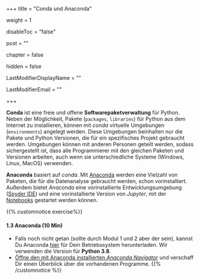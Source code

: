 +++
title = "Conda und Anaconda"

weight = 1

disableToc = "false"

post = ""

chapter = false

hidden = false

LastModifierDisplayName = ""

LastModifierEmail = ""

+++

**Conda** ist eine freie und offene **Softwarepaketverwaltung** für Python. Neben der Möglichkeit, Pakete (`packages`, `libraries`) für Python aus dem Internet zu installieren, können mit *conda* virtuelle Umgebungen (`environments`) angelegt werden. Diese Umgebungen beinhalten nur die Pakete und Python Versionen, die für ein spezifisches Projekt gebraucht werden. Umgebungen können mit anderen Personen geteilt werden, sodass sichergestellt ist, dass alle Programmierer mit den gleichen Paketen und Versionen arbeiten, auch wenn sie unterschiedliche Systeme (Windows, Linux, MacOS) verwenden.

**Anaconda** basiert auf *conda*. Mit [Anaconda](https://www.anaconda.com/distribution/) werden eine Vielzahl von Paketen, die für die Datenanalyse gebraucht werden, schon vorinstalliert. Außerdem bietet *Anaconda* eine vorinstallierte Entwicklungsumgebung ([Spyder IDE](https://www.spyder-ide.org/)) und eine vorinstallierte Version von *Jupyter*, mit der [Notebooks](https://jupyter.org/) gestartet werden können.

{{% customnotice exercise%}}
#### 1.3 Anaconda (10 Min)

- Falls noch nicht getan (sollte durch Modul 1 und 2 aber der sein), kannst Du Anaconda [hier](https://www.anaconda.com/distribution/) für Dein Betriebssystem herunterladen. Wir verwenden die Version für **Python 3.8**.
- [Öffne den mit Anaconda installierten *Anaconda
  Navigator*](https://docs.anaconda.com/anaconda/navigator/getting-started/) und verschaff Dir einen Überblick über die vorhandenen Programme. 
{{% /customnotice %}}
